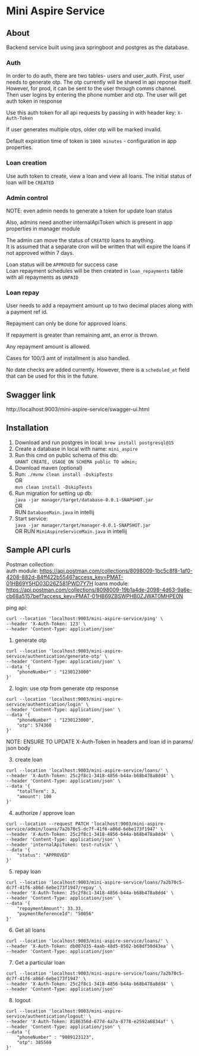 # Mini Aspire Service

## About
Backend service built using java springboot and postgres as the database.

### Auth
In order to do auth, there are two tables- users and user_auth.
First, user needs to generate otp. The otp currently will be shared in api reponse itself. However, for prod, 
it can be sent to the user through comms channel.<br />
Then user logins by entering the phone number and otp. The user will get auth token in response<br />

Use this auth token for all api requests by passing in with header key: `X-Auth-Token` <br />

If user generates multiple otps, older otp will be marked invalid.

Default expiration time of token is `1000 minutes` - configuration in app properties. <br />

### Loan creation
Use auth token to create, view a loan and view all loans.
The initial status of loan will be `CREATED`

### Admin control
NOTE: even admin needs to generate a token for update loan status

Also, admins need another internalApiToken which is present in app properties in manager module

The admin can move the status of `CREATED` loans to anything.<br />
It is assumed that a separate cron will be written that will expire the loans if not approved within 7 days.


Loan status will be `APPROVED` for success case <br />
Loan repayment schedules will be then created in `loan_repayments` table with all repayments as `UNPAID`

### Loan repay

User needs to add a repayment amount up to two decimal places along with a payment ref id.

Repayment can only be done for approved loans.

If repayment is greater than remaining amt, an error is thrown.

Any repayment amount is allowed.

Cases for 100/3 amt of installment is also handled.

No date checks are added currently. However, there is a `scheduled_at` field that can be used for this in the future.


## Swagger link
http://localhost:9003/mini-aspire-service/swagger-ui.html

## Installation

1. Download and run postgres in local: `brew install postgresql@15`
2. Create a database in local with name: `mini_aspire`
3. Run this cmd on public schema of this db: <br />
``GRANT CREATE, USAGE ON SCHEMA public TO admin;``
4. Download maven (optional)
5. Run:
``
   ./mvnw clean install -DskipTests
``
<br /> OR <br />
``
mvn clean install -DskipTests
``
6. Run migration for setting up db: <br />``java -jar manager/target/database-0.0.1-SNAPSHOT.jar``
<br /> OR <br /> RUN `DatabaseMain.java` in intellij
7. Start service:<br /> ``java -jar manager/target/manager-0.0.1-SNAPSHOT.jar``
<br /> OR RUN `MiniAspireServiceMain.java` in intellij


## Sample API curls
Postman collection:<br /> 
auth module: https://api.postman.com/collections/8098009-1bc5c8f8-1af0-4208-882d-84ff422b5546?access_key=PMAT-01HB69Y5HD03D26Z581PWD7Y7H
loans module: https://api.postman.com/collections/8098009-19b1a4de-2098-4d63-9a6e-cb68a5157bef?access_key=PMAT-01HB69ZBSWPHB0ZJWAT0MHPE0N

ping api:
```
curl --location 'localhost:9003/mini-aspire-service/ping' \
--header 'X-Auth-Token: 123' \
--header 'Content-Type: application/json'
```

1. generate otp
```
curl --location 'localhost:9003/mini-aspire-service/authentication/generate-otp' \
--header 'Content-Type: application/json' \
--data '{
    "phoneNumber" : "1230123000"
}'
```
2. login:
use otp from generate otp response
```
curl --location 'localhost:9003/mini-aspire-service/authentication/login' \
--header 'Content-Type: application/json' \
--data '{
    "phoneNumber" : "1230123000",
    "otp": 574360
}'
```

NOTE: ENSURE TO UPDATE X-Auth-Token in headers 
and loan id in params/ json body

3. create loan
```
curl --location 'localhost:9003/mini-aspire-service/loans/' \
--header 'X-Auth-Token: 25c2f8c1-3418-4856-b44a-b68b478a8dd4' \
--header 'Content-Type: application/json' \
--data '{
    "totalTerm": 3,
    "amount": 100
}'
```
4. authorize / approve loan
```
curl --location --request PATCH 'localhost:9003/mini-aspire-service/admin/loans/7a2b70c5-dc7f-41f6-a86d-6ebe173f1947' \
--header 'X-Auth-Token: 25c2f8c1-3418-4856-b44a-b68b478a8dd4' \
--header 'Content-Type: application/json' \
--header 'internalApiToken: test-rutvik' \
--data '{
    "status": "APPROVED"
}'
```
5. repay loan
```
curl --location 'localhost:9003/mini-aspire-service/loans/7a2b70c5-dc7f-41f6-a86d-6ebe173f1947/repay' \
--header 'X-Auth-Token: 25c2f8c1-3418-4856-b44a-b68b478a8dd4' \
--header 'Content-Type: application/json' \
--data '{
    "repaymentAmount": 33.33,
    "paymentReferenceId": "50056"
}'
```
6. Get all loans
```
curl --location 'localhost:9003/mini-aspire-service/loans/' \
--header 'X-Auth-Token: db007d35-4aab-48d5-8502-b68df50d43ea' \
--header 'Content-Type: application/json'
```
7. Get a particular loan
```
curl --location 'localhost:9003/mini-aspire-service/loans/7a2b70c5-dc7f-41f6-a86d-6ebe173f1947' \
--header 'X-Auth-Token: 25c2f8c1-3418-4856-b44a-b68b478a8dd4' \
--header 'Content-Type: application/json'
```
8. logout
```
curl --location 'localhost:9003/mini-aspire-service/authentication/logout' \
--header 'X-Auth-Token: 8186356d-677d-4a7a-8778-e2592a6834af' \
--header 'Content-Type: application/json' \
--data '{
    "phoneNumber" : "9009123123",
    "otp": 385569
}'
```

